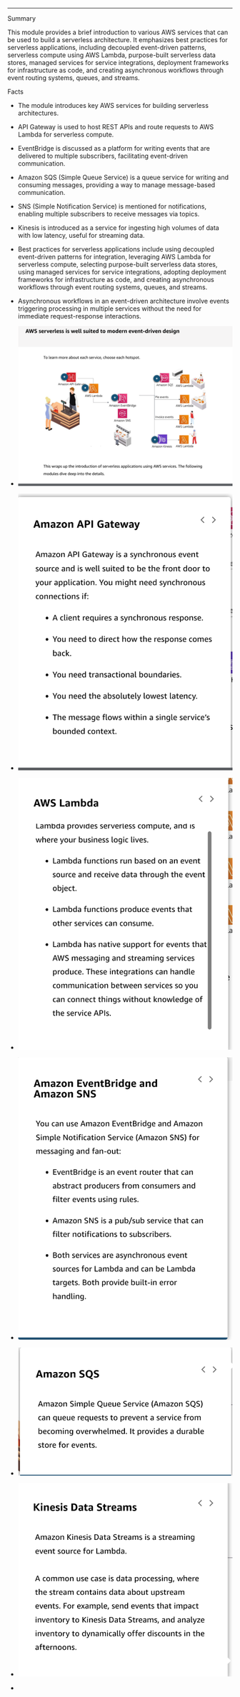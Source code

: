 
---

Summary

This module provides a brief introduction to various AWS services that can be used to build a serverless architecture. It emphasizes best practices for serverless applications, including decoupled event-driven patterns, serverless compute using AWS Lambda, purpose-built serverless data stores, managed services for service integrations, deployment frameworks for infrastructure as code, and creating asynchronous workflows through event routing systems, queues, and streams.

Facts

- The module introduces key AWS services for building serverless architectures.
- API Gateway is used to host REST APIs and route requests to AWS Lambda for serverless compute.
- EventBridge is discussed as a platform for writing events that are delivered to multiple subscribers, facilitating event-driven communication.
- Amazon SQS (Simple Queue Service) is a queue service for writing and consuming messages, providing a way to manage message-based communication.
- SNS (Simple Notification Service) is mentioned for notifications, enabling multiple subscribers to receive messages via topics.
- Kinesis is introduced as a service for ingesting high volumes of data with low latency, useful for streaming data.
- Best practices for serverless applications include using decoupled event-driven patterns for integration, leveraging AWS Lambda for serverless compute, selecting purpose-built serverless data stores, using managed services for service integrations, adopting deployment frameworks for infrastructure as code, and creating asynchronous workflows through event routing systems, queues, and streams.
- Asynchronous workflows in an event-driven architecture involve events triggering processing in multiple services without the need for immediate request-response interactions.
- ![AWS serverless is well suited to modern event-driven design To learn more about each service, choose each hotspot. Amazon API Gatew AWS Lambda Amazon EventBridge Amazon SNS Amazon SQS p i e events Invoice events Amazon Kinesis AWS Lambda AWS Lambda AWS Lambda AWS Lambda This wraps up the introduction of serverless applications using AWS services. The following modules dive deep into the details. ](../../../media/AWS-Developing-Serverless-Solutions-on-AWS-Module-1-4-image1.png)



- ![Amazon API Gateway Amazon API Gateway is a synchronous event source and is well suited to be the front door to your application. You might need synchronous connections if: • A client requires a synchronous response. • You need to direct how the response comes back. • You need transactional boundaries. • You need the absolutely lowest latency. • The message flows within a single service's bounded context. ](../../../media/AWS-Developing-Serverless-Solutions-on-AWS-Module-1-4-image2.png)



- ![AWS Lambda Lambda provides serverless compute, ana IS where your business logic lives. • Lambda functions run based on an event source and receive data through the event object. • Lambda functions produce events that other services can consume. • Lambda has native support for events that AWS messaging and streaming services produce. These integrations can handle communication between services so you can connect things without knowledge of the service APIs. ](../../../media/AWS-Developing-Serverless-Solutions-on-AWS-Module-1-4-image3.png)



- ![Amazon EventBridge and Amazon SNS You can use Amazon EventBridge and Amazon Simple Notification Service (Amazon SNS) for messaging and fan-out: • EventBridge is an event router that can abstract producers from consumers and filter events using rules. • Amazon SNS is a pub/sub service that can filter notifications to subscribers. • Both services are asynchronous event sources for Lambda and can be Lambda targets. Both provide built-in error handling. ](../../../media/AWS-Developing-Serverless-Solutions-on-AWS-Module-1-4-image4.png)



- ![Amazon SQS Amazon Simple Queue Service (Amazon SQS) can queue requests to prevent a service from becoming overwhelmed. It provides a durable store for events. ](../../../media/AWS-Developing-Serverless-Solutions-on-AWS-Module-1-4-image5.png)



- ![Kinesis Data Streams Amazon Kinesis Data Streams is a streaming event source for Lambda. A common use case is data processing, where the stream contains data about upstream events. For example, send events that impact inventory to Kinesis Data Streams, and analyze inventory to dynamically offer discounts in the afternoons. ](../../../media/AWS-Developing-Serverless-Solutions-on-AWS-Module-1-4-image6.png)
- 






